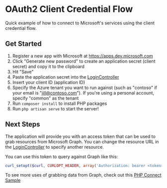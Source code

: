 # OAuth2 Client Credential Flow

Quick example of how to connect to Microsoft's services using the client credential flow.


## Get Started

1. Register a new app with Microsoft at https://apps.dev.microsoft.com
2. Click "Generate new password" to create an application secret (client secret) and copy it to the clipboard
3. Hit "Save"
4. Paste the application secret into the [LoginController](https://github.com/cbales/oauth-client-credential-flow/blob/master/app/Http/Controllers/LoginController.php)
5. Insert your client ID (application ID)
6. Specify the Azure tenant you want to run against (such as "contoso" if your email is "jill@contoso.com"). If you're using a personal account, specify "common" as the tenant
7. Run ```composer install``` to install PHP packages
8. Run ```php artisan serve``` to start the server!


## Next Steps
The application will provide you with an access token that can be used to grab resources from Microsoft Graph. You can change the resource URL in the [LoginController](https://github.com/cbales/oauth-client-credential-flow/blob/master/app/Http/Controllers/LoginController.php) to specify another resource.

You can use this token to query against Graph like this:
```php
curl_setopt($curl, CURLOPT_HEADER, array('Authorization: bearer <token>'));
```

To see more uses of grabbing data from Graph, check out this [PHP Connect Sample](https://github.com/microsoftgraph/php-connect-sample)
